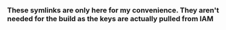 ### These symlinks are only here for my convenience.  They aren't needed for the build as the keys are actually pulled from IAM
